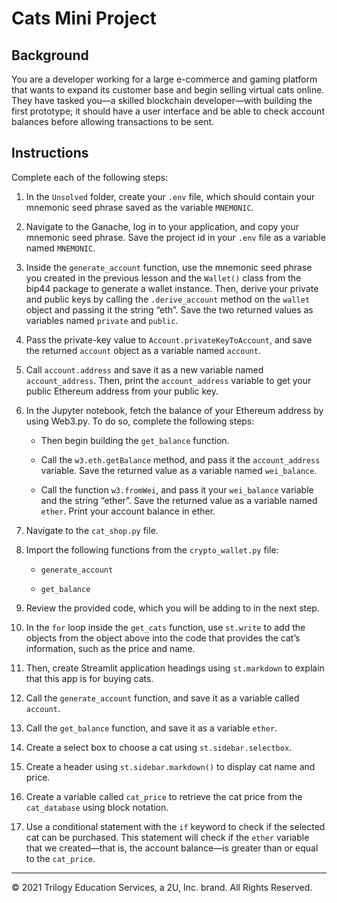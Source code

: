 # Cats Mini Project

## Background

You are a developer working for a large e-commerce and gaming platform that wants to expand its customer base and begin selling virtual cats online. They have tasked you&mdash;a skilled blockchain developer&mdash;with building the first prototype; it should have a user interface and be able to check account balances before allowing transactions to be sent.

## Instructions

Complete each of the following steps:

1. In the `Unsolved` folder, create your `.env` file, which should contain your mnemonic seed phrase saved as the variable `MNEMONIC`.

2. Navigate to the Ganache, log in to your application, and copy your mnemonic seed phrase.  Save the project id in your `.env` file as a variable named `MNEMONIC`.

3. Inside the `generate_account` function, use the mnemonic seed phrase you created in the previous lesson and the `Wallet()` class from the bip44 package to generate a wallet instance. Then, derive your private and public keys by calling the `.derive_account` method on the `wallet` object and passing it the string “eth”. Save the two returned values as variables named `private` and `public`.

4. Pass the private-key value to `Account.privateKeyToAccount`, and save the returned `account` object as a variable named `account`.

5. Call `account.address` and save it as a new variable named `account_address`. Then, print the `account_address` variable to get your public Ethereum address from your public key.

6. In the Jupyter notebook, fetch the balance of your Ethereum address by using Web3.py. To do so, complete the following steps:

    * Then begin building the `get_balance` function.

    * Call the `w3.eth.getBalance` method, and pass it the `account_address` variable. Save the returned value as a variable named `wei_balance`.

    * Call the function `w3.fromWei`, and pass it your `wei_balance` variable and the string “ether”. Save the returned value as a variable named `ether`. Print your account balance in ether.

7. Navigate to the `cat_shop.py` file.

8. Import the following functions from the `crypto_wallet.py` file:

     * `generate_account`

     * `get_balance`

9. Review the provided code, which you will be adding to in the next step.

10. In the `for` loop inside the `get_cats` function, use `st.write` to add the objects from the object above into the code that provides the cat’s information, such as the price and name.

11. Then, create Streamlit application headings using `st.markdown` to explain that this app is for buying cats.

12. Call the `generate_account` function, and save it as a variable called `account`.

13. Call the `get_balance` function, and save it as a variable `ether`.

14. Create a select box to choose a cat using `st.sidebar.selectbox`.

15. Create a header using `st.sidebar.markdown()` to display cat name and price.

16. Create a variable called `cat_price` to retrieve the cat price from the `cat_database` using block notation.

17. Use a conditional statement with the `if` keyword to check if the selected cat can be purchased. This statement will check if the `ether` variable that we created&mdash;that is, the account balance&mdash;is greater than or equal to the `cat_price`.

---

© 2021 Trilogy Education Services, a 2U, Inc. brand. All Rights Reserved.
